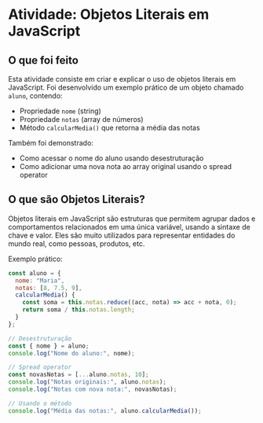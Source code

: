 # Atividade: Objetos Literais em JavaScript

## O que foi feito

Esta atividade consiste em criar e explicar o uso de objetos literais em JavaScript. Foi desenvolvido um exemplo prático de um objeto chamado `aluno`, contendo:
- Propriedade `nome` (string)
- Propriedade `notas` (array de números)
- Método `calcularMedia()` que retorna a média das notas

Também foi demonstrado:
- Como acessar o nome do aluno usando desestruturação
- Como adicionar uma nova nota ao array original usando o spread operator

## O que são Objetos Literais?

Objetos literais em JavaScript são estruturas que permitem agrupar dados e comportamentos relacionados em uma única variável, usando a sintaxe de chave e valor. Eles são muito utilizados para representar entidades do mundo real, como pessoas, produtos, etc.

Exemplo prático:

```javascript
const aluno = {
  nome: "Maria",
  notas: [8, 7.5, 9],
  calcularMedia() {
    const soma = this.notas.reduce((acc, nota) => acc + nota, 0);
    return soma / this.notas.length;
  }
};

// Desestruturação
const { nome } = aluno;
console.log("Nome do aluno:", nome);

// Spread operator
const novasNotas = [...aluno.notas, 10];
console.log("Notas originais:", aluno.notas);
console.log("Notas com nova nota:", novasNotas);

// Usando o método
console.log("Média das notas:", aluno.calcularMedia());
```


